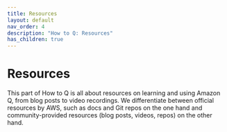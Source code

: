 ```yaml
---
title: Resources
layout: default
nav_order: 4
description: "How to Q: Resources"
has_children: true
---
```


# Resources

This part of How to Q is all about resources on learning and using Amazon Q,
from blog posts to video recordings. We differentiate between official
resources by AWS, such as docs and Git repos on the one hand and
community-provided resources (blog posts, videos, repos) on the other hand.
